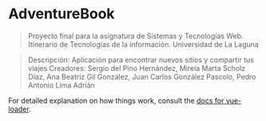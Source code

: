 # AdventureBook

> Proyecto final para la asignatura de Sistemas y Tecnologías Web. Itinerario de Tecnologías de la información. 
> Universidad de La Laguna

> Descripción: Aplicación para encontrar nuevos sitios y compartir tus viajes
> Creadores: Sergio del Pino Hernández, Mireia Marta Scholz Díaz, Ana Beatriz Gil González, Juan Carlos González Pascolo, Pedro Antonio Lima Adrián 


For detailed explanation on how things work, consult the [docs for vue-loader](http://vuejs.github.io/vue-loader).

